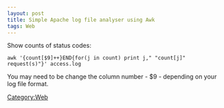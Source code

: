 ```yaml
---
layout: post 
title: Simple Apache log file analyser using Awk
tags: Web
---
```


Show counts of status codes:

    awk '{count[$9]++}END{for(j in count) print j," "count[j]" request(s)"}' access.log

You may need to be change the column number - \$9 - depending on your
log file format.

[Category:Web](Category:Web "wikilink")
